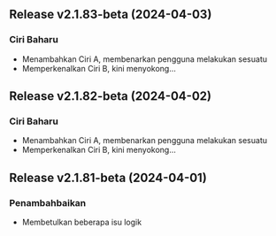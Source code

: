 ## Release v2.1.83-beta (2024-04-03)

### Ciri Baharu

- Menambahkan Ciri A, membenarkan pengguna melakukan sesuatu
- Memperkenalkan Ciri B, kini menyokong...

## Release v2.1.82-beta (2024-04-02)

### Ciri Baharu

- Menambahkan Ciri A, membenarkan pengguna melakukan sesuatu
- Memperkenalkan Ciri B, kini menyokong...

## Release v2.1.81-beta (2024-04-01)

### Penambahbaikan

- Membetulkan beberapa isu logik
